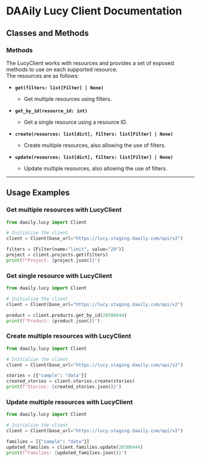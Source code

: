 # DAAily Lucy Client Documentation

## Classes and Methods

### Methods

The LucyClient works with resources and provides a set of exposed methods to use on each supported resource.  
The resources are as follows:
- **`get(filters: list[Filter] | None)`**
  - Get multiple resources using filters.

- **`get_by_id(resource_id: int)`**
  - Get a single resource using a resource ID.

- **`create(resources: list[dict], filters: list[Filter] | None)`**
  - Create multiple resources, also allowing the use of filters.

- **`update(resources: list[dict], filters: list[Filter] | None)`**
  - Update multiple resources, also allowing the use of filters.

---

## Usage Examples

### Get multiple resources with LucyClient

```python
from daaily.lucy import Client

# Initialize the client
client = Client(base_url="https://lucy.staging.daaily.com/api/v2")

filters = [Filter(name="limit", value="20")]
project = client.projects.get(filters)
print(f"Project: {project.json()}")
```

### Get single resource with LucyClient

```python
from daaily.lucy import Client

# Initialize the client
client = Client(base_url="https://lucy.staging.daaily.com/api/v2")

product = client.products.get_by_id(20306944)
print(f"Product: {product.json()}")
```

### Create multiple resources with LucyClient

```python
from daaily.lucy import Client

# Initialize the client
client = Client(base_url="https://lucy.staging.daaily.com/api/v2")

stories = [{"sample": "data"}]
created_stories = client.stories.create(stories)
print(f"Stories: {created_stories.json()}")
```

### Update multiple resources with LucyClient

```python
from daaily.lucy import Client

# Initialize the client
client = Client(base_url="https://lucy.staging.daaily.com/api/v2")

families = [{"sample": "data"}]
updated_families = client.families.update(20306944)
print(f"Families: {updated_families.json()}")
```